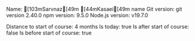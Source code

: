 Name: [103mSarvnaz[49m [44mKasaei[49m
name Git version: git version 2.40.0
npm version: 9.5.0
Node.js version: v19.7.0

Distance to start of course: 4 months
Is today: true
Is after start of course: false
Is before start of course: true